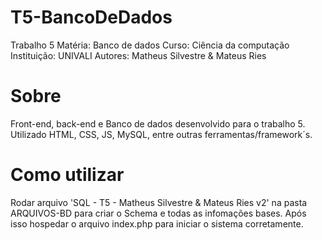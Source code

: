 # T5-BancoDeDados
Trabalho 5
Matéria: Banco de dados
Curso: Ciência da computação
Instituição: UNIVALI
Autores: Matheus Silvestre & Mateus Ries

# Sobre
Front-end, back-end e Banco de dados desenvolvido para o trabalho 5. Utilizado HTML, CSS, JS, MySQL, entre outras ferramentas/framework´s.

# Como utilizar
Rodar arquivo 'SQL - T5 - Matheus Silvestre & Mateus Ries v2' na pasta ARQUIVOS-BD para criar o Schema e todas as infomações bases. Após isso hospedar o arquivo index.php para iniciar o sistema corretamente.
